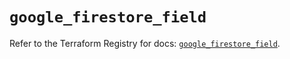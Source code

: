 # `google_firestore_field`

Refer to the Terraform Registry for docs: [`google_firestore_field`](https://registry.terraform.io/providers/hashicorp/google-beta/5.21.0/docs/resources/google_firestore_field).
